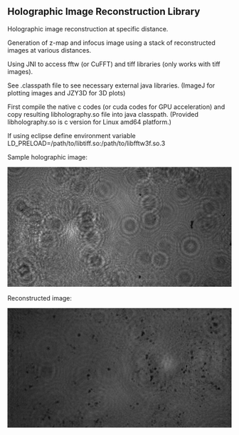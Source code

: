 ## Holographic Image Reconstruction Library

Holographic image reconstruction at specific distance.

Generation of z-map and infocus image using a stack of reconstructed
images at various distances.

Using JNI to access fftw (or CuFFT) and tiff libraries (only works with tiff images).

See .classpath file to see necessary external java libraries.
(ImageJ for plotting images and JZY3D for 3D plots)

First compile the native c codes (or cuda codes for GPU acceleration) and copy resulting libholography.so file into java classpath.
(Provided libholography.so is c version for Linux amd64 platform.)

If using eclipse define environment variable LD_PRELOAD=/path/to/libtiff.so:/path/to/libfftw3f.so.3

Sample holographic image:

![Alt text](https://github.com/dugannaz/Holography/blob/master/image.png "Holographic image")

Reconstructed image:

![Alt text](https://github.com/dugannaz/Holography/blob/master/reconstructed.png "Reconstructed image")
